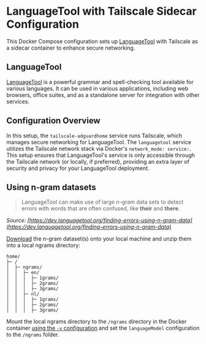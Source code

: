 # LanguageTool with Tailscale Sidecar Configuration

This Docker Compose configuration sets up [LanguageTool](https://languagetool.org) with Tailscale as a sidecar container to enhance secure networking.

## LanguageTool

[LanguageTool](https://languagetool.org) is a powerful grammar and spell-checking tool available for various languages. It can be used in various applications, including web browsers, office suites, and as a standalone server for integration with other services.

## Configuration Overview

In this setup, the `tailscale-adguardhome` service runs Tailscale, which manages secure networking for LanguageTool. The `languagetool` service utilizes the Tailscale network stack via Docker's `network_mode: service:`. This setup ensures that LanguageTool's service is only accessible through the Tailscale network (or locally, if preferred), providing an extra layer of security and privacy for your LanguageTool deployment.

## Using n-gram datasets

> LanguageTool can make use of large n-gram data sets to detect errors with words that are often confused, like __their__ and __there__.

*Source: [https://dev.languagetool.org/finding-errors-using-n-gram-data](https://dev.languagetool.org/finding-errors-using-n-gram-data)*

[Download](http://languagetool.org/download/ngram-data/) the n-gram dataset(s) onto your local machine and unzip them into a local ngrams directory:

```plain
home/
├─ /
│  ├─ ngrams/
│  │  ├─ en/
│  │  │  ├─ 1grams/
│  │  │  ├─ 2grams/
│  │  │  ├─ 3grams/
│  │  ├─ nl/
│  │  │  ├─ 1grams/
│  │  │  ├─ 2grams/
│  │  │  ├─ 3grams/
```

Mount the local ngrams directory to the `/ngrams` directory in the Docker container [using the `-v` configuration](https://docs.docker.com/engine/reference/commandline/container_run/#read-only) and set the `languageModel` configuration to the `/ngrams` folder.
